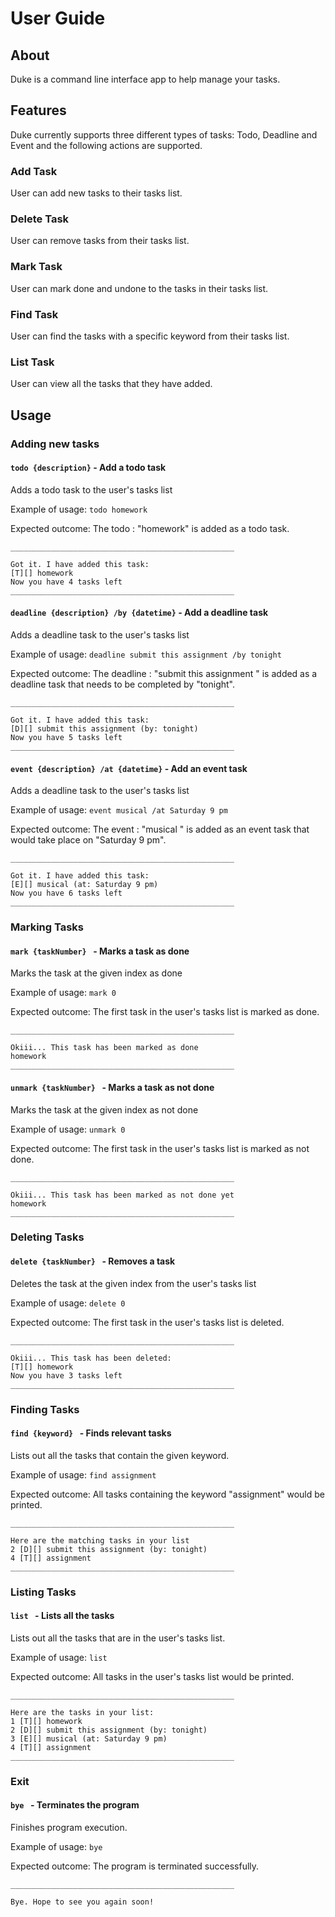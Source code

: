 # User Guide

## About
Duke is a command line interface app to help manage your tasks.

## Features
Duke currently supports three different types of tasks: Todo, Deadline and Event and the following actions are supported.  

### Add Task
User can add new tasks to their tasks list.

### Delete Task
User can remove tasks from their tasks list.

### Mark Task
User can mark done and undone to the tasks in their tasks list.

### Find Task
User can find the tasks with a specific keyword from their tasks list.

### List Task
User can view all the tasks that they have added.


## Usage

### Adding new tasks

#### `todo {description}` - Add a todo task
Adds a todo task to the user's tasks list 

Example of usage:
`todo homework`

Expected outcome:
The todo : "homework" is added as a todo task.

```
__________________________________________________ 

Got it. I have added this task:
[T][] homework
Now you have 4 tasks left
__________________________________________________ 
```

#### `deadline {description} /by {datetime}` - Add a deadline task
Adds a deadline task to the user's tasks list

Example of usage:
`deadline submit this assignment /by tonight`

Expected outcome:
The deadline : "submit this assignment " is added as a deadline task that needs to be completed by "tonight".

```
__________________________________________________ 

Got it. I have added this task:
[D][] submit this assignment (by: tonight)
Now you have 5 tasks left
__________________________________________________ 
```

#### `event {description} /at {datetime}` - Add an event task
Adds a deadline task to the user's tasks list

Example of usage:
`event musical /at Saturday 9 pm`

Expected outcome:
The event : "musical " is added as an event task that would take place on "Saturday 9 pm".

```
__________________________________________________ 

Got it. I have added this task:
[E][] musical (at: Saturday 9 pm)
Now you have 6 tasks left
__________________________________________________ 

```


### Marking Tasks

#### `mark {taskNumber} ` - Marks a task as done
Marks the task at the given index as done

Example of usage:
`mark 0`

Expected outcome:
The first task in the user's tasks list is marked as done.

```
__________________________________________________ 

Okiii... This task has been marked as done
homework
__________________________________________________ 
```

#### `unmark {taskNumber} ` - Marks a task as not done
Marks the task at the given index as not done

Example of usage:
`unmark 0`

Expected outcome:
The first task in the user's tasks list is marked as not done.

```
__________________________________________________ 

Okiii... This task has been marked as not done yet
homework
__________________________________________________ 
```

### Deleting Tasks

#### `delete {taskNumber} ` - Removes a task
Deletes the task at the given index from the user's tasks list

Example of usage:
`delete 0`

Expected outcome:
The first task in the user's tasks list is deleted.

```
__________________________________________________ 

Okiii... This task has been deleted: 
[T][] homework
Now you have 3 tasks left
__________________________________________________ 
```

### Finding Tasks

#### `find {keyword} ` - Finds relevant tasks
Lists out all the tasks that contain the given keyword.

Example of usage:
`find assignment`

Expected outcome:
All tasks containing the keyword "assignment" would be printed.

```
__________________________________________________ 

Here are the matching tasks in your list
2 [D][] submit this assignment (by: tonight)
4 [T][] assignment
__________________________________________________ 

```


### Listing Tasks

#### `list ` - Lists all the tasks
Lists out all the tasks that are in the user's tasks list.

Example of usage:
`list`

Expected outcome:
All tasks in the user's tasks list would be printed.

```
__________________________________________________ 

Here are the tasks in your list:
1 [T][] homework
2 [D][] submit this assignment (by: tonight)
3 [E][] musical (at: Saturday 9 pm)
4 [T][] assignment
__________________________________________________ 

```

### Exit

#### `bye ` - Terminates the program
Finishes program execution.

Example of usage:
`bye`

Expected outcome:
The program is terminated successfully.

```
__________________________________________________ 

Bye. Hope to see you again soon! 
```

